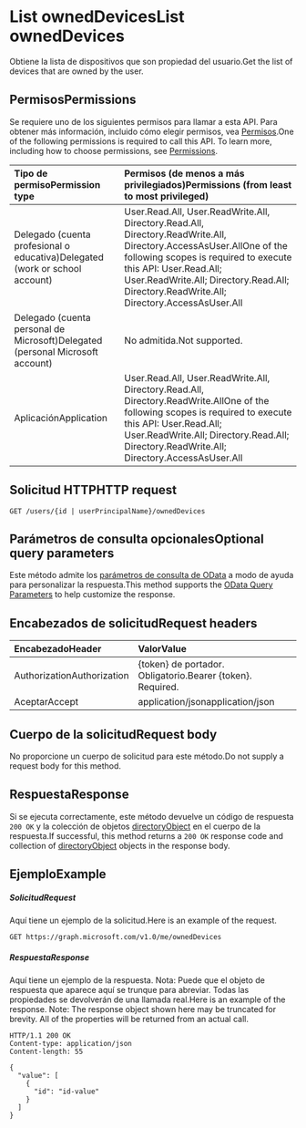 # <a name="list-owneddevices"></a><span data-ttu-id="6fe58-101">List ownedDevices</span><span class="sxs-lookup"><span data-stu-id="6fe58-101">List ownedDevices</span></span>

<span data-ttu-id="6fe58-102">Obtiene la lista de dispositivos que son propiedad del usuario.</span><span class="sxs-lookup"><span data-stu-id="6fe58-102">Get the list of devices that are owned by the user.</span></span>
## <a name="permissions"></a><span data-ttu-id="6fe58-103">Permisos</span><span class="sxs-lookup"><span data-stu-id="6fe58-103">Permissions</span></span>
<span data-ttu-id="6fe58-p101">Se requiere uno de los siguientes permisos para llamar a esta API. Para obtener más información, incluido cómo elegir permisos, vea [Permisos](../../../concepts/permissions_reference.md).</span><span class="sxs-lookup"><span data-stu-id="6fe58-p101">One of the following permissions is required to call this API. To learn more, including how to choose permissions, see [Permissions](../../../concepts/permissions_reference.md).</span></span>

|<span data-ttu-id="6fe58-106">Tipo de permiso</span><span class="sxs-lookup"><span data-stu-id="6fe58-106">Permission type</span></span>      | <span data-ttu-id="6fe58-107">Permisos (de menos a más privilegiados)</span><span class="sxs-lookup"><span data-stu-id="6fe58-107">Permissions (from least to most privileged)</span></span>              | 
|:--------------------|:---------------------------------------------------------| 
|<span data-ttu-id="6fe58-108">Delegado (cuenta profesional o educativa)</span><span class="sxs-lookup"><span data-stu-id="6fe58-108">Delegated (work or school account)</span></span> | <span data-ttu-id="6fe58-109">User.Read.All, User.ReadWrite.All, Directory.Read.All, Directory.ReadWrite.All, Directory.AccessAsUser.All</span><span class="sxs-lookup"><span data-stu-id="6fe58-109">One of the following scopes is required to execute this API: User.Read.All; User.ReadWrite.All; Directory.Read.All; Directory.ReadWrite.All; Directory.AccessAsUser.All</span></span>    | 
|<span data-ttu-id="6fe58-110">Delegado (cuenta personal de Microsoft)</span><span class="sxs-lookup"><span data-stu-id="6fe58-110">Delegated (personal Microsoft account)</span></span> | <span data-ttu-id="6fe58-111">No admitida.</span><span class="sxs-lookup"><span data-stu-id="6fe58-111">Not supported.</span></span>    | 
|<span data-ttu-id="6fe58-112">Aplicación</span><span class="sxs-lookup"><span data-stu-id="6fe58-112">Application</span></span> | <span data-ttu-id="6fe58-113">User.Read.All, User.ReadWrite.All, Directory.Read.All, Directory.ReadWrite.All</span><span class="sxs-lookup"><span data-stu-id="6fe58-113">One of the following scopes is required to execute this API: User.Read.All; User.ReadWrite.All; Directory.Read.All; Directory.ReadWrite.All; Directory.AccessAsUser.All</span></span> | 

## <a name="http-request"></a><span data-ttu-id="6fe58-114">Solicitud HTTP</span><span class="sxs-lookup"><span data-stu-id="6fe58-114">HTTP request</span></span>
<!-- { "blockType": "ignored" } -->
```http
GET /users/{id | userPrincipalName}/ownedDevices
```
## <a name="optional-query-parameters"></a><span data-ttu-id="6fe58-115">Parámetros de consulta opcionales</span><span class="sxs-lookup"><span data-stu-id="6fe58-115">Optional query parameters</span></span>
<span data-ttu-id="6fe58-116">Este método admite los [parámetros de consulta de OData](http://developer.microsoft.com/en-us/graph/docs/overview/query_parameters) a modo de ayuda para personalizar la respuesta.</span><span class="sxs-lookup"><span data-stu-id="6fe58-116">This method supports the [OData Query Parameters](http://developer.microsoft.com/en-us/graph/docs/overview/query_parameters) to help customize the response.</span></span>
## <a name="request-headers"></a><span data-ttu-id="6fe58-117">Encabezados de solicitud</span><span class="sxs-lookup"><span data-stu-id="6fe58-117">Request headers</span></span>
| <span data-ttu-id="6fe58-118">Encabezado</span><span class="sxs-lookup"><span data-stu-id="6fe58-118">Header</span></span>       | <span data-ttu-id="6fe58-119">Valor</span><span class="sxs-lookup"><span data-stu-id="6fe58-119">Value</span></span> |
|:---------------|:--------|
| <span data-ttu-id="6fe58-120">Authorization</span><span class="sxs-lookup"><span data-stu-id="6fe58-120">Authorization</span></span>  | <span data-ttu-id="6fe58-p102">{token} de portador. Obligatorio.</span><span class="sxs-lookup"><span data-stu-id="6fe58-p102">Bearer {token}. Required.</span></span>  |
| <span data-ttu-id="6fe58-123">Aceptar</span><span class="sxs-lookup"><span data-stu-id="6fe58-123">Accept</span></span>  | <span data-ttu-id="6fe58-124">application/json</span><span class="sxs-lookup"><span data-stu-id="6fe58-124">application/json</span></span>|

## <a name="request-body"></a><span data-ttu-id="6fe58-125">Cuerpo de la solicitud</span><span class="sxs-lookup"><span data-stu-id="6fe58-125">Request body</span></span>
<span data-ttu-id="6fe58-126">No proporcione un cuerpo de solicitud para este método.</span><span class="sxs-lookup"><span data-stu-id="6fe58-126">Do not supply a request body for this method.</span></span>

## <a name="response"></a><span data-ttu-id="6fe58-127">Respuesta</span><span class="sxs-lookup"><span data-stu-id="6fe58-127">Response</span></span>

<span data-ttu-id="6fe58-128">Si se ejecuta correctamente, este método devuelve un código de respuesta `200 OK` y la colección de objetos [directoryObject](../resources/directoryobject.md) en el cuerpo de la respuesta.</span><span class="sxs-lookup"><span data-stu-id="6fe58-128">If successful, this method returns a `200 OK` response code and collection of [directoryObject](../resources/directoryobject.md) objects in the response body.</span></span>
## <a name="example"></a><span data-ttu-id="6fe58-129">Ejemplo</span><span class="sxs-lookup"><span data-stu-id="6fe58-129">Example</span></span>
##### <a name="request"></a><span data-ttu-id="6fe58-130">Solicitud</span><span class="sxs-lookup"><span data-stu-id="6fe58-130">Request</span></span>
<span data-ttu-id="6fe58-131">Aquí tiene un ejemplo de la solicitud.</span><span class="sxs-lookup"><span data-stu-id="6fe58-131">Here is an example of the request.</span></span>
<!-- {
  "blockType": "request",
  "name": "get_owneddevices"
}-->
```http
GET https://graph.microsoft.com/v1.0/me/ownedDevices
```
##### <a name="response"></a><span data-ttu-id="6fe58-132">Respuesta</span><span class="sxs-lookup"><span data-stu-id="6fe58-132">Response</span></span>
<span data-ttu-id="6fe58-p103">Aquí tiene un ejemplo de la respuesta. Nota: Puede que el objeto de respuesta que aparece aquí se trunque para abreviar. Todas las propiedades se devolverán de una llamada real.</span><span class="sxs-lookup"><span data-stu-id="6fe58-p103">Here is an example of the response. Note: The response object shown here may be truncated for brevity. All of the properties will be returned from an actual call.</span></span>
<!-- {
  "blockType": "response",
  "truncated": true,
  "@odata.type": "microsoft.graph.directoryObject",
  "isCollection": true
} -->
```http
HTTP/1.1 200 OK
Content-type: application/json
Content-length: 55

{
  "value": [
    {
      "id": "id-value"
    }
  ]
}
```

<!-- uuid: 8fcb5dbc-d5aa-4681-8e31-b001d5168d79
2015-10-25 14:57:30 UTC -->
<!-- {
  "type": "#page.annotation",
  "description": "List ownedDevices",
  "keywords": "",
  "section": "documentation",
  "tocPath": ""
}-->